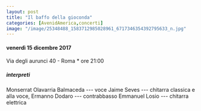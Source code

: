 ```yaml
---
layout: post
title: "Il baffo della gioconda"
categories: [AvenidAmerica,concerti]
image: "/image/25348488_1583712985028961_6717346354392795633_n.jpg"
---
```


#### venerdì 15 dicembre 2017

Via degli aurunci 40 - Roma \* ore 21:00

##### interpreti

Monserrat Olavarria Balmaceda --- voce Jaime Seves --- chitarra classica e alla voce, Ermanno Dodaro --- contrabbasso Emmanuel Losio --- chitarra elettrica
